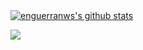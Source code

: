 <div style="margin: 1rem auto;">

[![enguerranws's github stats](https://github-readme-stats.vercel.app/api?username=enguerranws&title_color=fff&icon_color=8B959E&text_color=9f9f9f&bg_color=0E1217)](https://github.com/enguerranws/enguerranws)  

![](https://komarev.com/ghpvc/?username=enguerranws)

</div>  
